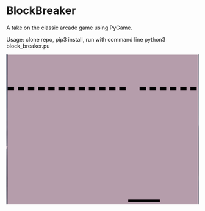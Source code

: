 # BlockBreaker

A take on the classic arcade game using PyGame.

Usage: clone repo, pip3 install, run with command line python3 block_breaker.pu

![Game in action](./blockbreaker.gif)

<a href="https://media.giphy.com/media/tocXzaVNwID2ToyHnA/giphy.gif" alt="game play"></a>
